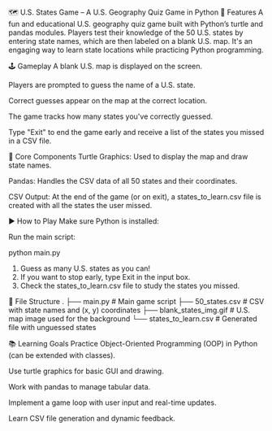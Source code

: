 🗺️ U.S. States Game – A U.S. Geography Quiz Game in Python
🎯 Features
A fun and educational U.S. geography quiz game built with Python’s turtle and pandas modules. Players test their knowledge of the 50 U.S. states by entering state names, which are then labeled on a blank U.S. map. It's an engaging way to learn state locations while practicing Python programming.



🕹️ Gameplay
A blank U.S. map is displayed on the screen.

Players are prompted to guess the name of a U.S. state.

Correct guesses appear on the map at the correct location.

The game tracks how many states you've correctly guessed.

Type "Exit" to end the game early and receive a list of the states you missed in a CSV file.



🧱 Core Components
Turtle Graphics: Used to display the map and draw state names.

Pandas: Handles the CSV data of all 50 states and their coordinates.

CSV Output: At the end of the game (or on exit), a states_to_learn.csv file is created with all the states the user missed.



▶️ How to Play
Make sure Python is installed:

Run the main script:


python main.py
1. Guess as many U.S. states as you can!
2. If you want to stop early, type Exit in the input box.
3. Check the states_to_learn.csv file to study the states you missed.

📂 File Structure
.
├── main.py               # Main game script
├── 50_states.csv         # CSV with state names and (x, y) coordinates
├── blank_states_img.gif  # U.S. map image used for the background
└── states_to_learn.csv   # Generated file with unguessed states



📚 Learning Goals
Practice Object-Oriented Programming (OOP) in Python (can be extended with classes).

Use turtle graphics for basic GUI and drawing.

Work with pandas to manage tabular data.

Implement a game loop with user input and real-time updates.

Learn CSV file generation and dynamic feedback.



